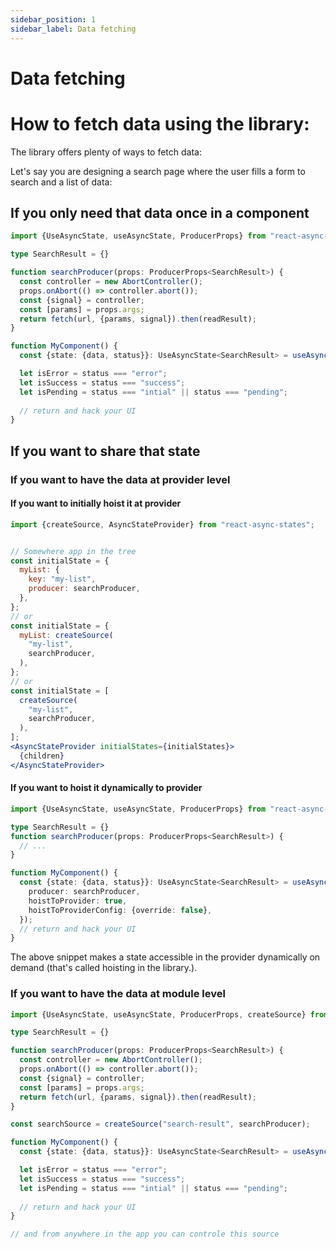```yaml
---
sidebar_position: 1
sidebar_label: Data fetching
---
```


# Data fetching
# How to fetch data using the library:
The library offers plenty of ways to fetch data:

Let's say you are designing a search page where the user fills a form to search
and a list of data:

## If you only need that data once in a component

```typescript
import {UseAsyncState, useAsyncState, ProducerProps} from "react-async-states";

type SearchResult = {}

function searchProducer(props: ProducerProps<SearchResult>) {
  const controller = new AbortController();
  props.onAbort(() => controller.abort());
  const {signal} = controller;
  const [params] = props.args;
  return fetch(url, {params, signal}).then(readResult);
}

function MyComponent() {
  const {state: {data, status}}: UseAsyncState<SearchResult> = useAsyncState(searchProducer);

  let isError = status === "error";
  let isSuccess = status === "success";
  let isPending = status === "intial" || status === "pending";
  
  // return and hack your UI
}
```

## If you want to share that state
### If you want to have the data at provider level
#### If you want to initially hoist it at provider

```jsx
import {createSource, AsyncStateProvider} from "react-async-states";


// Somewhere app in the tree
const initialState = {
  myList: {
    key: "my-list",
    producer: searchProducer,
  },
};
// or
const initialState = {
  myList: createSource(
    "my-list",
    searchProducer,
  ),
};
// or
const initialState = [
  createSource(
    "my-list",
    searchProducer,
  ),
];
<AsyncStateProvider initialStates={initialStates}>
  {children}
</AsyncStateProvider>
```

#### If you want to hoist it dynamically to provider

```typescript
import {UseAsyncState, useAsyncState, ProducerProps} from "react-async-states";

type SearchResult = {}
function searchProducer(props: ProducerProps<SearchResult>) {
  // ...
}

function MyComponent() {
  const {state: {data, status}}: UseAsyncState<SearchResult> = useAsyncState({
    producer: searchProducer,
    hoistToProvider: true,
    hoistToProviderConfig: {override: false},
  });
  // return and hack your UI
}
```

The above snippet makes a state accessible in the provider dynamically
on demand (that's called hoisting in the library.).


### If you want to have the data at module level

```typescript
import {UseAsyncState, useAsyncState, ProducerProps, createSource} from "react-async-states";

type SearchResult = {}

function searchProducer(props: ProducerProps<SearchResult>) {
  const controller = new AbortController();
  props.onAbort(() => controller.abort());
  const {signal} = controller;
  const [params] = props.args;
  return fetch(url, {params, signal}).then(readResult);
}

const searchSource = createSource("search-result", searchProducer);

function MyComponent() {
  const {state: {data, status}}: UseAsyncState<SearchResult> = useAsyncState(searchSource);

  let isError = status === "error";
  let isSuccess = status === "success";
  let isPending = status === "intial" || status === "pending";
  
  // return and hack your UI
}

// and from anywhere in the app you can controle this source

```

